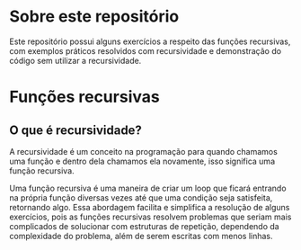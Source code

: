 # Sobre este repositório

Este repositório possui alguns exercícios a respeito das funções recursivas, com exemplos práticos resolvidos com recursividade e demonstração do código sem utilizar a recursividade.

# Funções recursivas

## O que é recursividade?

A recursividade é um conceito na programação para quando chamamos uma função e dentro dela chamamos ela novamente, isso significa uma função recursiva.

Uma função recursiva é uma maneira de criar um loop que ficará entrando na própria função diversas vezes até que uma condição seja satisfeita, retornando algo. Essa abordagem facilita e simplifica a resolução de alguns exercícios, pois as funções recursivas resolvem problemas que seriam mais complicados de solucionar com estruturas de repetição, dependendo da complexidade do problema, além de serem escritas com menos linhas.
